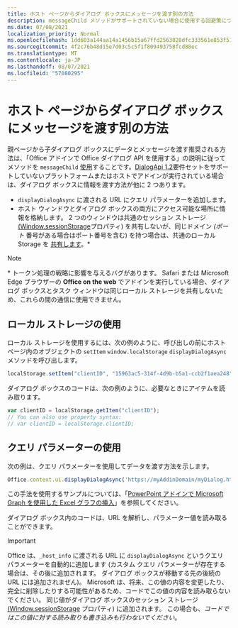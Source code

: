 ```yaml
---
title: ホスト ページからダイアログ ボックスにメッセージを渡す別の方法
description: messageChild メソッドがサポートされていない場合に使用する回避策について説明します。
ms.date: 07/08/2021
localization_priority: Normal
ms.openlocfilehash: 1dd603a144aa14a1456b15a67ffd2563028dfc333561e853f518dde1af06f899
ms.sourcegitcommit: 4f2c76b48d15e7d03c5c5f1f809493758fcd88ec
ms.translationtype: MT
ms.contentlocale: ja-JP
ms.lasthandoff: 08/07/2021
ms.locfileid: "57080295"
---
```

# <a name="alternative-ways-of-passing-messages-to-a-dialog-box-from-its-host-page"></a>ホスト ページからダイアログ ボックスにメッセージを渡す別の方法

親ページから子ダイアログ ボックスにデータとメッセージを渡す推奨される方法は、「Office アドインで Office ダイアログ API を使用する」の説明に従ってメソッドを `messageChild` [使用](dialog-api-in-office-add-ins.md#pass-information-to-the-dialog-box)することです。[DialogApi 1.2](../reference/requirement-sets/dialog-api-requirement-sets.md)要件セットをサポートしていないプラットフォームまたはホストでアドインが実行されている場合は、ダイアログ ボックスに情報を渡す方法が他に 2 つあります。

- `displayDialogAsync` に渡される URL にクエリ パラメーターを追加します。
- ホスト ウィンドウとダイアログ ボックスの両方にアクセス可能な場所に情報を格納します。 2 つのウィンドウは共通のセッション ストレージ [(Window.sessionStorage](https://developer.mozilla.org/docs/Web/API/Window/sessionStorage)プロパティ) を共有しないが、同じドメイン *(ポート* 番号がある場合はポート番号を含む) を持つ場合は、共通のローカル Storage を [共有します](https://www.w3schools.com/html/html5_webstorage.asp)。\*

> [!NOTE]
> \* トークン処理の戦略に影響を与えるバグがあります。 Safari または Microsoft Edge ブラウザーの **Office on the web** でアドインを実行している場合、ダイアログ ボックスとタスク ウィンドウは同じローカル ストレージを共有しないため、これらの間の通信に使用できません。

## <a name="use-local-storage"></a>ローカル ストレージの使用

ローカル ストレージを使用するには、次の例のように、呼び出しの前にホスト ページ内のオブジェクトの `setItem` `window.localStorage` `displayDialogAsync` メソッドを呼び出します。

```js
localStorage.setItem("clientID", "15963ac5-314f-4d9b-b5a1-ccb2f1aea248");
```

ダイアログ ボックスのコードは、次の例のように、必要なときにアイテムを読み取ります。

```js
var clientID = localStorage.getItem("clientID");
// You can also use property syntax:
// var clientID = localStorage.clientID;
```

## <a name="use-query-parameters"></a>クエリ パラメーターの使用

次の例は、クエリ パラメーターを使用してデータを渡す方法を示します。

```js
Office.context.ui.displayDialogAsync('https://myAddinDomain/myDialog.html?clientID=15963ac5-314f-4d9b-b5a1-ccb2f1aea248');
```

この手法を使用するサンプルについては、「[PowerPoint アドインで Microsoft Graph を使用した Excel グラフの挿入](https://github.com/OfficeDev/PowerPoint-Add-in-Microsoft-Graph-ASPNET-InsertChart)」を参照してください。

ダイアログ ボックス内のコードは、URL を解析し、パラメーター値を読み取ることができます。

> [!IMPORTANT]
> Office は、`_host_info` に渡される URL に `displayDialogAsync` というクエリ パラメーターを自動的に追加します (カスタム クエリ パラメーターが存在する場合は、その後に追加されます。 ダイアログ ボックスが移動する先の後続の URL には追加されません)。 Microsoft は、将来、この値の内容を変更したり、完全に削除したりする可能性があるため、コードでこの値の内容を読み取らないでください。 同じ値がダイアログ ボックスのセッション ストレージ [(Window.sessionStorage](https://developer.mozilla.org/docs/Web/API/Window/sessionStorage) プロパティ) に追加されます。 この場合も、*コードではこの値に対する読み取りも書き込みも行わないでください*。
